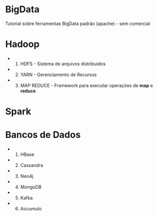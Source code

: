 # BigData
Tutorial sobre ferramentas BigData padrão (apache) - sem comercial

# Hadoop

* 1. HDFS - Sistema de arquivos distribuidos
* 2. YARN - Gerenciamento de Recursos
* 3. MAP REDUCE - Framework para executar operações de **map** e **reduce**

# Spark
# Bancos de Dados
* 1. HBase
* 2. Cassandra
* 3. Neo4j
* 4. MongoDB
* 5. Kafka
* 6. Accumulo
